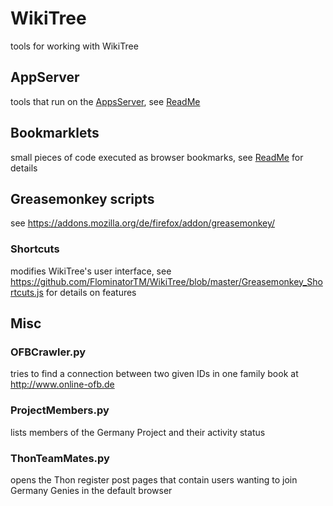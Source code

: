 # WikiTree
tools for working with WikiTree

## AppServer
tools that run on the [AppsServer](https://www.wikitree.com/wiki/Help:WikiTree_Apps_Server), see [ReadMe](AppsServer/Readme.MD)

## Bookmarklets
small pieces of code executed as browser bookmarks, see [ReadMe](Bookmarklets/Readme.MD) for details

## Greasemonkey scripts
see https://addons.mozilla.org/de/firefox/addon/greasemonkey/
### Shortcuts
modifies WikiTree's user interface, see https://github.com/FlominatorTM/WikiTree/blob/master/Greasemonkey_Shortcuts.js for details on features
## Misc

### OFBCrawler.py
tries to find a connection between two given IDs in one family book at http://www.online-ofb.de
### ProjectMembers.py
lists members of the Germany Project and their activity status

### ThonTeamMates.py
opens the Thon register post pages that contain users wanting to join Germany Genies in the default browser
